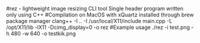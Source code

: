 #rez - lightweight image resizing CLI tool
Single header program written only using C++
#Compilation on MacOS with xQuartz installed through brew package manager
clang++ -I .. -I /usr/local/X11/include main.cpp -L /opt/X11/lib -lX11 -Dcimg_display=0 -o rez
#Example usage
./rez -i test.png -h 480 -w 640 -o testkik.png
